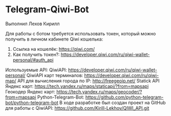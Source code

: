 # Telegram-Qiwi-Bot

Выполнил Лехов Кирилл

Для работы с ботом требуется использовать токен, который можно получить в личном кабинете Qiwi кошелька:
1) Ссылка на кошелёк: https://qiwi.com/
2) Как получить токен?: https://developer.qiwi.com/ru/qiwi-wallet-personal/#auth_api

Используемые API:
  QiwiAPI: https://developer.qiwi.com/ru/qiwi-wallet-personal/
  QiwiAPI карт терминалов: https://developer.qiwi.com/ru/qiwi-map/
  API для вычисления города по IP: http://freegeoip.net/
  Statick API Яндекс карт: https://tech.yandex.ru/maps/staticapi/?from=mapsapi
  Геокодер Яндекс карт: https://tech.yandex.ru/maps/geocoder/?from=mapsapi
  Python-Telegram-Bot: https://github.com/python-telegram-bot/python-telegram-bot
  В ходе разработке был создан проект на GitHub для работы с QiwiAPI: https://github.com/Kirill-Lekhov/QIWI_API.git
  
